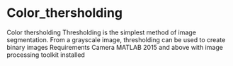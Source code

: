 # Color_thersholding
Color thersholding 
Thresholding is the simplest method of image segmentation. From a grayscale image, 
thresholding can be used to create binary images
Requirements 
Camera 
MATLAB 2015 and above with image processing toolkit installed

